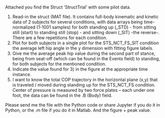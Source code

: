 Attached you find the Struct ‘StructTrial’ with some pilot data.

1. Read-in the struct (MAT file). It contains full-body kinematic and kinetic data of 2 subjects for several conditions, with data arrays being time-normalized (1-1001 samples) for both standing up (_STD) - from sitting still (start) to standing still (stop) - and sitting down (_SIT) -the reverse-. There are a few repetitions for each condition.
2. Plot for both subjects in a single plot for the STS_NCT_FS_SIT condition the average left hip angle in the y dimension with fitting figure labels.
3. Give me the average peak hip value during the second part of stance, being from seat-off (which can be found in the Events field) to standing, for both subjects for the mentioned condition. 
4. Indicate the value found for 3) in the figure at the appropriate time instance. 
5. I want to know the total COP trajectory in the horizontal plane (x,y) that is traveled / moved during standing up for the STS_NCT_FS condition. Center of pressure is measured by two force plates – each under one foot, the data can be found in the .B (Body) field.

Please send me the file with the Python code or share Jupyter if you do it in Python, or the .m file if you do it in Matlab. And the figure + peak value.
